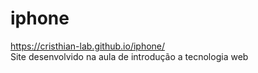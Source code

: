 # iphone
https://cristhian-lab.github.io/iphone/ <br>
Site desenvolvido na aula de introdução a tecnologia web
